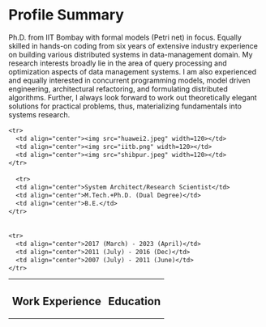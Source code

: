 # Profile Summary

Ph.D. from IIT Bombay with formal models (Petri net) in focus. Equally skilled in hands-on coding from six years of extensive industry experience on building various distributed systems in data-management domain. My research interests broadly lie in the area of query processing and optimization aspects of data management systems. I am also experienced and equally interested in concurrent programming models, model driven engineering, architectural refactoring, and formulating distributed algorithms. Further, I always look forward to work out theoretically elegant solutions for
practical problems, thus, materializing fundamentals into systems research.


<style>
  table td {
    border: none !important;
  }
</style>
<table>
  <tbody>
    <tr>
      <td align="center"><h2>Work Experience</h2></td>
      <td align="center" colspan="2"><h2>Education</h2></td>
    </tr>
    
        
    <tr>
      <td align="center"><img src="huawei2.jpeg" width=120></td>
      <td align="center"><img src="iitb.png" width=120></td>
      <td align="center"><img src="shibpur.jpeg" width=120></td>
    </tr>
    
      <tr>
      <td align="center">System Architect/Research Scientist</td>
      <td align="center">M.Tech.+Ph.D. (Dual Degree)</td>
      <td align="center">B.E.</td>
    </tr>

    
    <tr>
      <td align="center">2017 (March) - 2023 (April)</td>
      <td align="center">2011 (July) - 2016 (Dec)</td>
      <td align="center">2007 (July) - 2011 (June)</td>
    </tr>
  </tbody>
</table>
